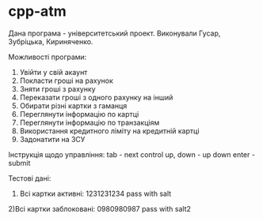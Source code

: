 # cpp-atm
Дана програма - університетський проект.
Виконували Гусар, Зубріцька, Кириняченко.

Можливості програми:
1) Увійти у свій акаунт
2) Покласти гроші на рахунок
3) Зняти гроші з рахунку
4) Переказати гроші з одного рахунку на інший
5) Обирати різні картки з гаманця
6) Переглянути інформацію по картці
7) Переглянути інформацію по транзакціям
8) Використання кредитного ліміту на кредитній картці
9) Задонатити на ЗСУ

Інструкція щодо управління:
tab - next control
up, down - up down
enter - submit

Тестові дані:
1) Всі картки активні:
1231231234
pass with salt

2)Всі картки заблоковані:
0980980987
pass with salt2
